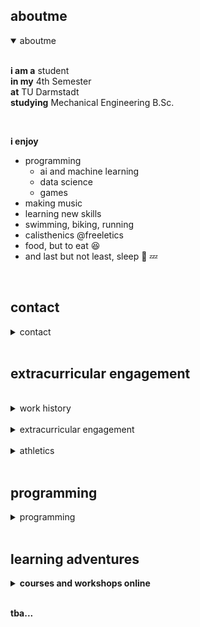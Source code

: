 ## aboutme

<details open>
<summary>aboutme</summary><br>

  <b>i am a</b> student <br>
  <b>in my</b> 4th Semester <br>
  <b>at</b> TU Darmstadt <br>
  <b>studying</b> Mechanical Engineering B.Sc. <br>
  
  <br>
  
  <b>i enjoy</b>
  <ul>
  <li> programming
    <ul><li> ai and machine learning</li>
     <li> data science</li>
     <li> games</li></ul></li>
  <li> making music</li>
  <li> learning new skills</li>
  <li>swimming, biking, running</li>
  <li> calisthenics @freeletics</li>
  <li> food, but to eat 😆 </li>
  <li> and last but not least, sleep 🛌 💤 </li>
  </ul>

</details><br>


## contact

<details>
<summary>contact</summary><br>
  <b>email</b> <a href="mailto:amitavcmostafa@gmx.de">amitavcmostafa@gmx.de</a><br>
  <b>mobile</b> +49-15-224-00-12-24<br>
  <b>github</b> <a href="https://github.com/semibroiled" target="_blank">https://github.com/semibroiled</a><br>
  <b>kaggle</b> <a href="https://www.kaggle.com/semibroiled" target="_blank">https://www.kaggle.com/semibroiled</a><br>

</details><br>


## extracurricular engagement

</details><br>

<details>
<summary>work history </summary><br>
  
</details><br>

<details>
<summary>extracurricular engagement</summary><br>

  <b>i've attended the</b><br><br>
  Physics Olympiad<br> <b>between</b> 10.2014 <b>and</b> 04.2016 <br><b>in</b> Dhaka,Bangladesh <br><b>and achieved</b> 5th Place as an Individual divisionally<br><br>
  Biochemistry Olympiad<br> <b>between</b> 10.2014 <b>and</b> 04.2016 <br><b>in</b> Dhaka,Bangladesh <br><b>and achieved</b> 1st Place as a Team nationally <b>and</b><br><br>
  Bangla Channel Swimming Expedition<br> <b>in</b> 2016 <br><b>from</b> Teknaf - St.Martin's Island,Bangladesh <br><b>as a</b> Volunteer Rescuer<br><br>
  
 
</details><br>

<details>
<summary>athletics</summary><br>
  
</details><br>


## programming

<details>
<summary>programming</summary><br>

  <b>i try to dabble in </b><br><br>
  Python<br> <b>including</b> numpy, pandas, pyplot, sklearn, etc.,<br><br> 
  MATLAB<br> <b>including</b> Simulink, <br><br> 
  Javascript/Typescript<br> <b>including</b> angular, react, jquery, html, etc. <b><br>
  SQL<br> <b>with</b> mySql, etc. <b>and</b><br><br>
  Latex
  
  
  
</details><br>

## learning adventures

<details>
<summary>courses and workshops online</summary><br>

  <b>recently i taught myself</b><br><br>
  Python<br> <b>on</b> Kaggle <b>and got</b> <a href='https://raw.githubusercontent.com/semibroiled/portfolio/gh-pages/certs/semibroiled%20-%20Python.png' target='_blank'>this</a><br><br> 
  Intro to Machine Learning<br> <b>on</b> Kaggle <b>and got</b> <a href='https://raw.githubusercontent.com/semibroiled/portfolio/gh-pages/certs/semibroiled%20-%20Intro%20to%20Machine%20Learning.png' target='_blank'>this</a><br><br> 
  Intermediate Machine Learning<br> <b>on</b> Kaggle <b>and got</b> <a href='https://raw.githubusercontent.com/semibroiled/portfolio/gh-pages/certs/semibroiled%20-%20Intermediate%20Machine%20Learning.png' target='_blank'>this</a><br><br>  
  
  <b>i've also taught myself</b><br><br>
  MATLAB<br> <b>with</b> MATLAB Onramp <b>and got</b> <a href='https://viewscreen.githubusercontent.com/view/pdf?browser=safari&color_mode=auto&commit=ae9df127bbcc53aa8418e8b9320295c69bf04896&device=unknown_device&enc_url=68747470733a2f2f7261772e67697468756275736572636f6e74656e742e636f6d2f73656d6962726f696c65642f706f7274666f6c696f2f616539646631323762626363353361613834313865386239333230323935633639626630343839362f63657274732f63657274696669636174655f6d61746c61622e706466&logged_in=true&nwo=semibroiled%2Fportfolio&path=certs%2Fcertificate_matlab.pdf&platform=mac&repository_id=395471669&repository_type=Repository&version=14#a322335d-d7bb-4581-95b5-733c5a8104f4' target='_blank'>this</a> <b>as well as</b> <a href='https://viewscreen.githubusercontent.com/view/pdf?browser=safari&color_mode=auto&commit=ae9df127bbcc53aa8418e8b9320295c69bf04896&device=unknown_device&enc_url=68747470733a2f2f7261772e67697468756275736572636f6e74656e742e636f6d2f73656d6962726f696c65642f706f7274666f6c696f2f616539646631323762626363353361613834313865386239333230323935633639626630343839362f63657274732f7265706f72745f6d61746c61622e706466&logged_in=true&nwo=semibroiled%2Fportfolio&path=certs%2Freport_matlab.pdf&platform=mac&repository_id=395471669&repository_type=Repository&version=14#7c601f55-109d-441b-95d2-f0dc47b0f470' target='_blank'>this</a><br><br>
   Simulink<br> <b>with</b> Simulink Onramp <b>and got</b> <a href='https://viewscreen.githubusercontent.com/view/pdf?browser=safari&color_mode=auto&commit=ae9df127bbcc53aa8418e8b9320295c69bf04896&device=unknown_device&enc_url=68747470733a2f2f7261772e67697468756275736572636f6e74656e742e636f6d2f73656d6962726f696c65642f706f7274666f6c696f2f616539646631323762626363353361613834313865386239333230323935633639626630343839362f63657274732f63657274696669636174655f73696d756c696e6b2e706466&logged_in=true&nwo=semibroiled%2Fportfolio&path=certs%2Fcertificate_simulink.pdf&platform=mac&repository_id=395471669&repository_type=Repository&version=14#c3ec2a98-04e7-4d79-88f4-8bf472171a64' target='_blank'>this</a> <b>as well as</b> <a href='https://viewscreen.githubusercontent.com/view/pdf?browser=safari&color_mode=auto&commit=ae9df127bbcc53aa8418e8b9320295c69bf04896&device=unknown_device&enc_url=68747470733a2f2f7261772e67697468756275736572636f6e74656e742e636f6d2f73656d6962726f696c65642f706f7274666f6c696f2f616539646631323762626363353361613834313865386239333230323935633639626630343839362f63657274732f7265706f72745f73696d756c696e6b2e706466&logged_in=true&nwo=semibroiled%2Fportfolio&path=certs%2Freport_simulink.pdf&platform=mac&repository_id=395471669&repository_type=Repository&version=14#7cda961c-58a7-4bd6-999f-f5c3f7234384' target='_blank'>this</a><br><br> 
  
  
  

  
  
  
</details><br>


tba...

